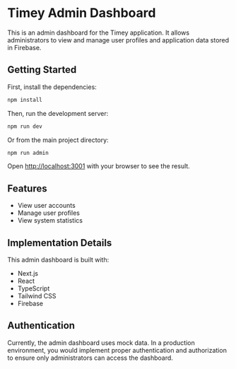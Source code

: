 # Timey Admin Dashboard

This is an admin dashboard for the Timey application. It allows administrators to view and manage user profiles and application data stored in Firebase.

## Getting Started

First, install the dependencies:

```bash
npm install
```

Then, run the development server:

```bash
npm run dev
```

Or from the main project directory:

```bash
npm run admin
```

Open [http://localhost:3001](http://localhost:3001) with your browser to see the result.

## Features

- View user accounts
- Manage user profiles
- View system statistics

## Implementation Details

This admin dashboard is built with:

- Next.js
- React
- TypeScript
- Tailwind CSS
- Firebase

## Authentication

Currently, the admin dashboard uses mock data. In a production environment, you would implement proper authentication and authorization to ensure only administrators can access the dashboard.
